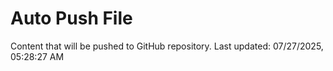 # Auto Push File

Content that will be pushed to GitHub repository.
Last updated: 07/27/2025, 05:28:27 AM